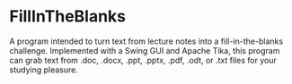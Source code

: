 FillInTheBlanks
===================
A program intended to turn text from lecture notes into a fill-in-the-blanks challenge. Implemented with a Swing GUI and Apache Tika, this program can grab text from .doc, .docx, .ppt, .pptx, .pdf, .odt, or .txt files for your studying pleasure.
